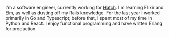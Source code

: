 I'm a software engineer, currently working for [Hatch](https://hatchcare.com/). I'm learning Elixir and Elm, as well as dusting off my Rails knowledge. For the last year I worked primarily in Go and Typescript; before that, I spent most of my time in Python and React.  I enjoy functional programming and have written Erlang for production.
<!--
**slyeargin/slyeargin** is a ✨ _special_ ✨ repository because its `README.md` (this file) appears on your GitHub profile.

Here are some ideas to get you started:

- 🔭 I’m currently working on ...
- 🌱 I’m currently learning ...
- 👯 I’m looking to collaborate on ...
- 🤔 I’m looking for help with ...
- 💬 Ask me about ...
- 📫 How to reach me: ...
- 😄 Pronouns: ...
- ⚡ Fun fact: ...
-->
